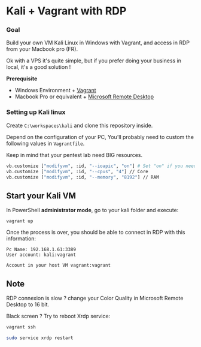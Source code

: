 # Kali + Vagrant with RDP

### Goal

Build your own VM Kali Linux in Windows with Vagrant, and access in RDP from your Macbook pro (FR).

Ok with a VPS it's quite simple, but if you prefer doing your business in local, it's a good solution !

**Prerequisite**
>>>

* Windows Environment + [Vagrant](https://www.vagrantup.com/intro/getting-started/install.html)
* Macbook Pro or equivalent + [Microsoft Remote Desktop](https://apps.apple.com/fr/app/microsoft-remote-desktop/id1295203466?mt=12) 

>>>

### Setting up Kali linux

Create `C:\workspaces\kali` and clone this repository inside.

Depend on the configuration of your PC, You'll probably need to custom the following values in `Vagrantfile`.

Keep in mind that your pentest lab need BIG resources.

```bash
vb.customize ["modifyvm", :id, "--ioapic", "on"] # Set "on" if you need more than 1 CPU
vb.customize ["modifyvm", :id, "--cpus", "4"] // Core 
vb.customize ["modifyvm", :id, "--memory", "8192"] // RAM
```

## Start your Kali VM
In PowerShell **administrator mode**, go to your kali folder and execute: 
```shell
vagrant up
```

Once the process is over, you should be able to connect in RDP with this information:
```
Pc Name: 192.168.1.61:3389
User account: kali:vagrant

Account in your host VM vagrant:vagrant
```

## Note

RDP connexion is slow ? change your Color Quality in Microsoft Remote Desktop to 16 bit.

Black screen ? Try to reboot Xrdp service:

``` bash
vagrant ssh

sudo service xrdp restart
```
